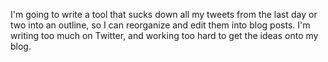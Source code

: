 I'm going to write a tool that sucks down all my tweets from the last day or two into an outline, so I can reorganize and edit them into blog posts. I'm writing too much on Twitter, and working too hard to get the ideas onto my blog. 
